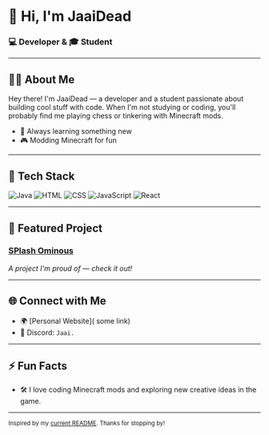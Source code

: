 
# 👋 Hi, I'm JaaiDead

### 💻 Developer & 🎓 Student

---

## 🧑‍💻 About Me

Hey there! I'm JaaiDead — a developer and a student passionate about building cool stuff with code. When I'm not studying or coding, you'll probably find me playing chess or tinkering with Minecraft mods.

- 🌱 Always learning something new
- 🎮 Modding Minecraft for fun

---

## 🚀 Tech Stack

![Java](https://img.shields.io/badge/-Java-007396?style=flat-square&logo=java)
![HTML](https://img.shields.io/badge/-HTML5-E34F26?style=flat-square&logo=html5)
![CSS](https://img.shields.io/badge/-CSS3-1572B6?style=flat-square&logo=css3)
![JavaScript](https://img.shields.io/badge/-JavaScript-F7DF1E?style=flat-square&logo=javascript)
![React](https://img.shields.io/badge/-React-61DAFB?style=flat-square&logo=react)

---

## 🌟 Featured Project

### [SPlash Ominous](https://github.com/JaaiDead/SplashOminous)
*A project I'm proud of — check it out!*

---

## 🌐 Connect with Me

- 🌍 [Personal Website]( some link)
- 💬 Discord: `Jaai.`

---

## ⚡ Fun Facts

- 🛠️ I love coding Minecraft mods and exploring new creative ideas in the game.

---

<sub>Inspired by my [current README](). Thanks for stopping by!</sub>
<!---
JaaiDead/JaaiDead is a ✨ special ✨ repository because its `README.md` (this file) appears on your GitHub profile.
You can click the Preview link to take a look at your changes.
--->
